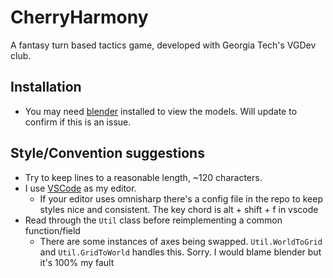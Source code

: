# CherryHarmony
A fantasy turn based tactics game, developed with Georgia Tech's VGDev club.

## Installation
* You may need [blender](https://www.blender.org/) installed to view the models. Will update to confirm if this is an issue.

## Style/Convention suggestions
* Try to keep lines to a reasonable length, ~120 characters.
* I use [VSCode](https://code.visualstudio.com/docs/other/unity) as my editor.
  * If your editor uses omnisharp there's a config file in the repo to keep styles nice and consistent. The key chord is alt + shift + f in vscode
* Read through the `Util` class before reimplementing a common function/field
  * There are some instances of axes being swapped. `Util.WorldToGrid` and `Util.GridToWorld` handles this. Sorry. I would blame blender but it's 100% my fault
